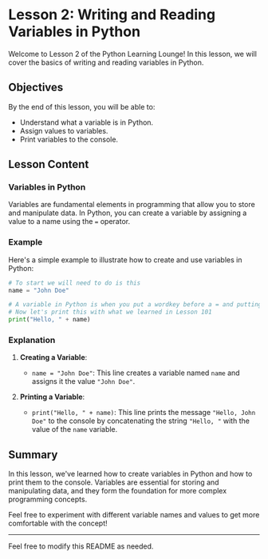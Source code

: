 # Lesson 2: Writing and Reading Variables in Python

Welcome to Lesson 2 of the Python Learning Lounge! In this lesson, we will cover the basics of writing and reading variables in Python.

## Objectives

By the end of this lesson, you will be able to:
- Understand what a variable is in Python.
- Assign values to variables.
- Print variables to the console.

## Lesson Content

### Variables in Python

Variables are fundamental elements in programming that allow you to store and manipulate data. In Python, you can create a variable by assigning a value to a name using the `=` operator.

### Example

Here's a simple example to illustrate how to create and use variables in Python:

```python
# To start we will need to do is this
name = "John Doe"

# A variable in Python is when you put a wordkey before a = and putting the message after the =
# Now let's print this with what we learned in Lesson 101
print("Hello, " + name)
```

### Explanation

1. **Creating a Variable**:
    - `name = "John Doe"`: This line creates a variable named `name` and assigns it the value `"John Doe"`.
    
2. **Printing a Variable**:
    - `print("Hello, " + name)`: This line prints the message `"Hello, John Doe"` to the console by concatenating the string `"Hello, "` with the value of the `name` variable.

## Summary

In this lesson, we've learned how to create variables in Python and how to print them to the console. Variables are essential for storing and manipulating data, and they form the foundation for more complex programming concepts.

Feel free to experiment with different variable names and values to get more comfortable with the concept!

---

Feel free to modify this README as needed.
